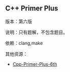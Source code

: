 ## C++ Primer Plus
版本：第六版

说明：只有题解，不包含题目。

依赖：clang,make

其他资源：
- [Cpp-Primer-Plus-6th](https://github.com/ShujiaHuang/Cpp-Primer-Plus-6th/tree/main)
